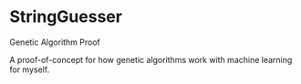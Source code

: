 # StringGuesser
Genetic Algorithm Proof

A proof-of-concept for how genetic algorithms work with machine learning for myself.
